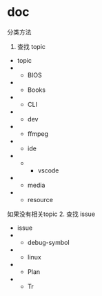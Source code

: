# doc

分类方法

1. 查找 topic

* topic
* * BIOS
* * Books
* * CLI
* * dev
* * ffmpeg
* * ide
* * * vscode 
* * media
* * resource

如果没有相关topic
2. 查找 issue

* issue
* * debug-symbol
* * linux
* * Plan
* * Tr
